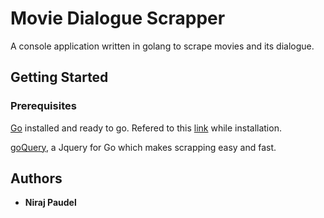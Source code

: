 # Movie Dialogue Scrapper

A console application written in golang to scrape movies and its dialogue.

## Getting Started

### Prerequisites

[Go](https://golang.org/) installed and ready to go. Refered to this [link](https://golang.org/doc/install) while installation.

[goQuery](https://godoc.org/github.com/PuerkitoBio/goquery), a Jquery for Go which makes scrapping easy and fast.

## Authors

-   **Niraj Paudel**
